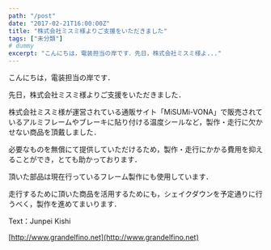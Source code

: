 ```yaml
---
path: "/post"
date: "2017-02-21T16:00:00Z"
title: "株式会社ミスミ様よりご支援をいただきました"
tags: ["未分類"]
# dummy
excerpt: "こんにちは，電装担当の岸です．先日，株式会社ミスミ様よ..."
---
```




[](21-1.jpg)

こんにちは，電装担当の岸です．

先日，株式会社ミスミ様よりご支援をいただきました．

株式会社ミスミ様が運営されている通販サイト「MiSUMi-VONA」で販売されているアルミフレームやブレーキに貼り付ける温度シールなど，製作・走行に欠かせない商品を頂戴しました．

必要なものを無償にて提供していただけるため，製作・走行にかかる費用を抑えることができ，とても助かっております．

頂いた部品は現在行っているフレーム製作にも使用しています．

走行するために頂いた商品を活用するためにも，シェイクダウンを予定通りに行うべく，製作を進めてまいります．

Text：Junpei Kishi

[http://www.grandelfino.net](http://www.grandelfino.net)

